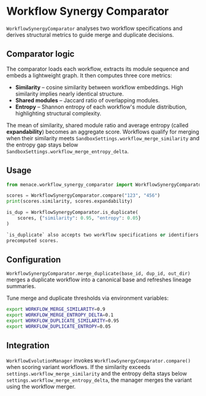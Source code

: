 # Workflow Synergy Comparator

`WorkflowSynergyComparator` analyses two workflow specifications and derives
structural metrics to guide merge and duplicate decisions.

## Comparator logic

The comparator loads each workflow, extracts its module sequence and embeds a
lightweight graph.  It then computes three core metrics:

- **Similarity** – cosine similarity between workflow embeddings.  High
  similarity implies nearly identical structure.
- **Shared modules** – Jaccard ratio of overlapping modules.
- **Entropy** – Shannon entropy of each workflow's module distribution,
  highlighting structural complexity.

The mean of similarity, shared module ratio and average entropy (called
**expandability**) becomes an aggregate score.  Workflows qualify for merging
when their similarity meets `SandboxSettings.workflow_merge_similarity` and the
entropy gap stays below `SandboxSettings.workflow_merge_entropy_delta`.

## Usage

```python
from menace.workflow_synergy_comparator import WorkflowSynergyComparator

scores = WorkflowSynergyComparator.compare("123", "456")
print(scores.similarity, scores.expandability)

is_dup = WorkflowSynergyComparator.is_duplicate(
    scores, {"similarity": 0.95, "entropy": 0.05}
)

`is_duplicate` also accepts two workflow specifications or identifiers instead of
precomputed scores.
```

## Configuration

`WorkflowSynergyComparator.merge_duplicate(base_id, dup_id, out_dir)` merges a
duplicate workflow into a canonical base and refreshes lineage summaries.

Tune merge and duplicate thresholds via environment variables:

```bash
export WORKFLOW_MERGE_SIMILARITY=0.9
export WORKFLOW_MERGE_ENTROPY_DELTA=0.1
export WORKFLOW_DUPLICATE_SIMILARITY=0.95
export WORKFLOW_DUPLICATE_ENTROPY=0.05
```

## Integration

`WorkflowEvolutionManager` invokes `WorkflowSynergyComparator.compare()` when
scoring variant workflows.  If the similarity exceeds
`settings.workflow_merge_similarity` and the entropy delta stays below
`settings.workflow_merge_entropy_delta`, the manager merges the variant using
the workflow merger.

